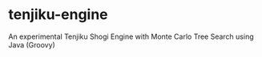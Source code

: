 # tenjiku-engine
An experimental Tenjiku Shogi Engine with Monte Carlo Tree Search using Java (Groovy)
